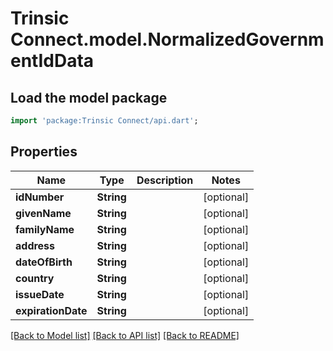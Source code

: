 # Trinsic Connect.model.NormalizedGovernmentIdData

## Load the model package
```dart
import 'package:Trinsic Connect/api.dart';
```

## Properties
Name | Type | Description | Notes
------------ | ------------- | ------------- | -------------
**idNumber** | **String** |  | [optional] 
**givenName** | **String** |  | [optional] 
**familyName** | **String** |  | [optional] 
**address** | **String** |  | [optional] 
**dateOfBirth** | **String** |  | [optional] 
**country** | **String** |  | [optional] 
**issueDate** | **String** |  | [optional] 
**expirationDate** | **String** |  | [optional] 

[[Back to Model list]](../README.md#documentation-for-models) [[Back to API list]](../README.md#documentation-for-api-endpoints) [[Back to README]](../README.md)


